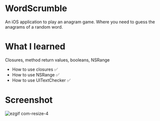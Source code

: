 # WordScrumble
An iOS application to play an anagram game. Where you need to guess the anagrams of a random word.


# What I learned
Closures, method return values, booleans, NSRange

* How to use closures ✅
* How to use NSRange ✅
* How to use UITextChecker ✅




# Screenshot

![ezgif com-resize-4](https://user-images.githubusercontent.com/37282140/63737204-03ee3500-c85c-11e9-9d31-9762032995fc.gif)
